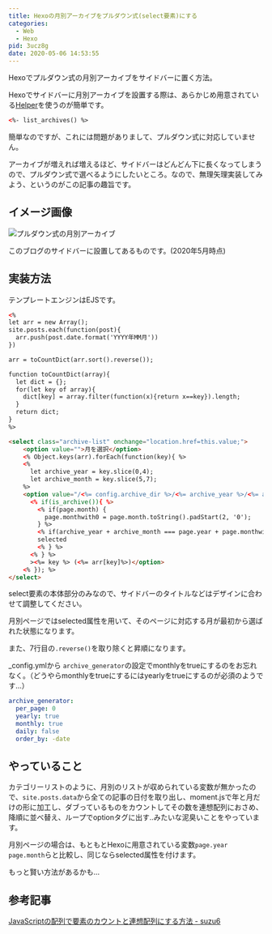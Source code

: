```yaml
---
title: Hexoの月別アーカイブをプルダウン式(select要素)にする
categories:
  - Web
  - Hexo
pid: 3ucz8g
date: 2020-05-06 14:53:55
---
```


Hexoでプルダウン式の月別アーカイブをサイドバーに置く方法。

Hexoでサイドバーに月別アーカイブを設置する際は、あらかじめ用意されている[Helper](https://hexo.io/docs/helpers)を使うのが簡単です。

```html
<%- list_archives() %>
```

簡単なのですが、これには問題がありまして、プルダウン式に対応していません。

アーカイブが増えれば増えるほど、サイドバーはどんどん下に長くなってしまうので、プルダウン式で選べるようにしたいところ。なので、無理矢理実装してみよう、というのがこの記事の趣旨です。


## イメージ画像

![プルダウン式の月別アーカイブ](1.png)

このブログのサイドバーに設置してあるものです。(2020年5月時点)


## 実装方法

テンプレートエンジンはEJSです。

```html
<%
let arr = new Array();
site.posts.each(function(post){
  arr.push(post.date.format('YYYY年MM月'))
})

arr = toCountDict(arr.sort().reverse());

function toCountDict(array){
  let dict = {};
  for(let key of array){
    dict[key] = array.filter(function(x){return x==key}).length;
  }
  return dict;
}
%>

<select class="archive-list" onchange="location.href=this.value;">
    <option value="">月を選択</option>
    <% Object.keys(arr).forEach(function(key){ %>
    <%
      let archive_year = key.slice(0,4);
      let archive_month = key.slice(5,7);
    %>
    <option value="/<%= config.archive_dir %>/<%= archive_year %>/<%= archive_month %>/"
      <% if(is_archive()){ %>
        <% if(page.month) {
          page.monthwith0 = page.month.toString().padStart(2, '0');
        } %>
        <% if(archive_year + archive_month === page.year + page.monthwith0){ %>
        selected
        <% } %>
      <% } %>
      ><%= key %> (<%= arr[key]%>)</option>
    <% }); %>
</select>
```

select要素の本体部分のみなので、サイドバーのタイトルなどはデザインに合わせて調整してください。

月別ページではselected属性を用いて、そのページに対応する月が最初から選ばれた状態になります。

また、7行目の`.reverse()`を取り除くと昇順になります。

\_config.ymlから `archive_generator`の設定でmonthlyをtrueにするのをお忘れなく。（どうやらmonthlyをtrueにするにはyearlyをtrueにするのが必須のようです...）

```yml
archive_generator:
  per_page: 0
  yearly: true
  monthly: true
  daily: false
  order_by: -date
```


## やっていること

カテゴリーリストのように、月別のリストが収められている変数が無かったので、`site.posts.data`から全ての記事の日付を取り出し、moment.jsで年と月だけの形に加工し、ダブっているものをカウントしてその数を連想配列におさめ、降順に並べ替え、ループでoptionタグに出す..みたいな泥臭いことをやっています。

月別ページの場合は、もともとHexoに用意されている変数`page.year` `page.month`らと比較し、同じならselected属性を付けます。

もっと賢い方法があるかも...

## 参考記事

<a href="https://www.suzu6.net/posts/96-js-count-element/" class="card-link">JavaScriptの配列で要素のカウントと連想配列にする方法 - suzu6</a>
